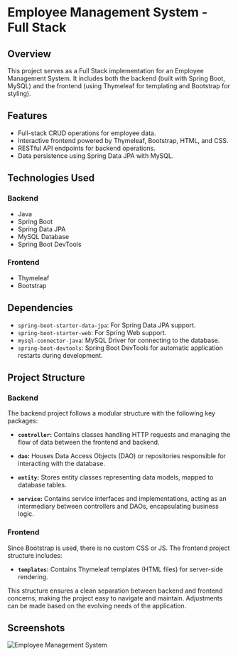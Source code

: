 # Employee Management System - Full Stack

## Overview

This project serves as a Full Stack implementation for an Employee Management System. It includes both the backend (built with Spring Boot, MySQL) and the frontend (using Thymeleaf for templating and Bootstrap for styling).

## Features

- Full-stack CRUD operations for employee data.
- Interactive frontend powered by Thymeleaf, Bootstrap, HTML, and CSS.
- RESTful API endpoints for backend operations.
- Data persistence using Spring Data JPA with MySQL.

## Technologies Used

### Backend

- Java
- Spring Boot
- Spring Data JPA
- MySQL Database
- Spring Boot DevTools

### Frontend

- Thymeleaf
- Bootstrap

## Dependencies

- `spring-boot-starter-data-jpa`: For Spring Data JPA support.
- `spring-boot-starter-web`: For Spring Web support.
- `mysql-connector-java`: MySQL Driver for connecting to the database.
- `spring-boot-devtools`: Spring Boot DevTools for automatic application restarts during development.

## Project Structure

### Backend

The backend project follows a modular structure with the following key packages:

- **`controller`:** Contains classes handling HTTP requests and managing the flow of data between the frontend and backend.

- **`dao`:** Houses Data Access Objects (DAO) or repositories responsible for interacting with the database.

- **`entity`:** Stores entity classes representing data models, mapped to database tables.

- **`service`:** Contains service interfaces and implementations, acting as an intermediary between controllers and DAOs, encapsulating business logic.

### Frontend

Since Bootstrap is used, there is no custom CSS or JS. The frontend project structure includes:

- **`templates`:** Contains Thymeleaf templates (HTML files) for server-side rendering.

This structure ensures a clean separation between backend and frontend concerns, making the project easy to navigate and maintain. Adjustments can be made based on the evolving needs of the application.

## Screenshots

![Employee Management System](path/to/your/screenshot.png)
